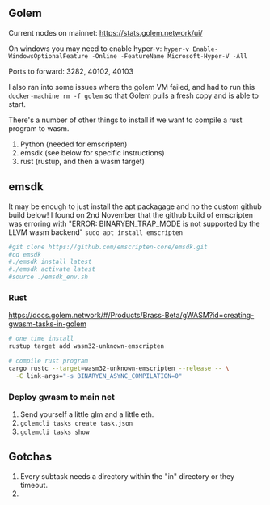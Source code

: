 ## Golem

Current nodes on mainnet: https://stats.golem.network/ui/

On windows you may need to enable hyper-v: `hyper-v Enable-WindowsOptionalFeature -Online -FeatureName Microsoft-Hyper-V -All`

Ports to forward: 3282, 40102, 40103

I also ran into some issues where the golem VM failed, and had to run this `docker-machine rm -f golem` so that Golem pulls a fresh copy and is able to start.

There's a number of other things to install if we want to compile a rust program to wasm.

1. Python (needed for emscripten)
2. emsdk (see below for specific instructions)
3. rust (rustup, and then a wasm target)

## emsdk
It may be enough to just install the apt packagage and no the custom github build below! I found on 2nd November that the github build of emscripten was erroring with "ERROR: BINARYEN_TRAP_MODE is not supported by the LLVM wasm backend"
```sudo apt install emscripten```

```bash
#git clone https://github.com/emscripten-core/emsdk.git
#cd emsdk
#./emsdk install latest
#./emsdk activate latest
#source ./emsdk_env.sh
```

### Rust

https://docs.golem.network/#/Products/Brass-Beta/gWASM?id=creating-gwasm-tasks-in-golem

```bash
# one time install
rustup target add wasm32-unknown-emscripten

# compile rust program
cargo rustc --target=wasm32-unknown-emscripten --release -- \
  -C link-args="-s BINARYEN_ASYNC_COMPILATION=0"
```

### Deploy gwasm to main net

1. Send yourself a little glm and a little eth.
2. `golemcli tasks create task.json`
3. `golemcli tasks show`

## Gotchas

1. Every subtask needs a directory within the "in" directory or they timeout.
2. 